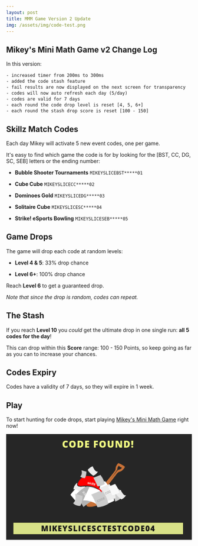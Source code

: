 ```yaml
---
layout: post
title: MMM Game Version 2 Update
img: /assets/img/code-test.png
---
```


## Mikey's Mini Math Game v2 Change Log

In this version:

```
- increased timer from 200ms to 300ms
- added the code stash feature 
- fail results are now displayed on the next screen for transparency
- codes will now auto refresh each day (5/day)
- codes are valid for 7 days
- each round the code drop level is reset [4, 5, 6+]
- each round the stash drop score is reset [100 - 150]
```

## Skillz Match Codes

Each day Mikey will activate 5 new event codes, one per game.

It's easy to find which game the code is for by looking for the [BST, CC, DG, SC, SEB] letters or the ending number:


- **Bubble Shooter Tournaments** `MIKEYSLICEBST*****01`

- **Cube Cube** `MIKEYSLICECC*****02`

- **Dominoes Gold** `MIKEYSLICEDG*****03`

- **Solitaire Cube** `MIKEYSLICESC*****04`

- **Strike! eSports Bowling** `MIKEYSLICESEB*****05`


## Game Drops

The game will drop each code at random levels:

* **Level 4 & 5**: 33% drop chance

* **Level 6+**: 100% drop chance

Reach **Level 6** to get a guaranteed drop.

*Note that since the drop is random, codes can repeat.*



## The Stash

If you reach **Level 10** you *could* get the ultimate drop in one single run: **all 5 codes for the day**!

This can drop within this **Score** range: 100 - 150 Points, so keep going as far as you can to increase your chances.


## Codes Expiry

Codes have a validity of 7 days, so they will expire in 1 week.



## Play

To start hunting for code drops, start playing [Mikey's Mini Math Game](/play) right now!

[![Play](/assets/img/code-test.png)](/play)


